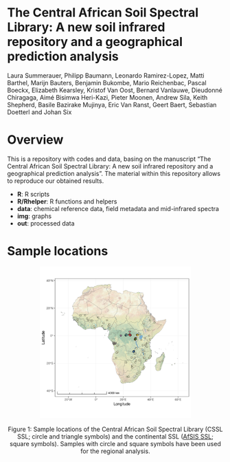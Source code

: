 The Central African Soil Spectral Library: A new soil infrared
repository and a geographical prediction analysis
================
Laura Summerauer, Philipp Baumann, Leonardo Ramirez-Lopez, Matti
Barthel, Marijn Bauters, Benjamin Bukombe, Mario Reichenbac, Pascal
Boeckx, Elizabeth Kearsley, Kristof Van Oost, Bernard Vanlauwe,
Dieudonné Chiragaga, Aimé Bisimwa Heri-Kazi, Pieter Moonen, Andrew
Sila, Keith Shepherd, Basile Bazirake Mujinya, Eric Van Ranst, Geert
Baert, Sebastian Doetterl and Johan Six

# Overview

This is a repository with codes and data, basing on the manuscript “The
Central African Soil Spectral Library: A new soil infrared repository
and a geographical prediction analysis”. The material within this
repository allows to reproduce our obtained results.

  - **R**: R scripts
  - **R/Rhelper**: R functions and helpers
  - **data**: chemical reference data, field metadata and mid-infrared
    spectra
  - **img**: graphs
  - **out**: processed data

# Sample locations

<div class="figure" style="text-align: center">

<img src="img/lcoations.png" alt="Figure 1: Sample locations of the Central African Soil Spectral Library (CSSL SSL; circle and triangle symbols) and the continental SSL ([AfSIS SSL](https://worldagroforestry.org/sd/landhealth/soil-plant-spectral-diagnostics-laboratory/soil-spectra-library); square symbols). Samples with circle and square symbols have been used for the regional analysis." width="70%" />

<p class="caption">

Figure 1: Sample locations of the Central African Soil Spectral Library
(CSSL SSL; circle and triangle symbols) and the continental SSL ([AfSIS
SSL](https://worldagroforestry.org/sd/landhealth/soil-plant-spectral-diagnostics-laboratory/soil-spectra-library);
square symbols). Samples with circle and square symbols have been used
for the regional analysis.

</p>

</div>
